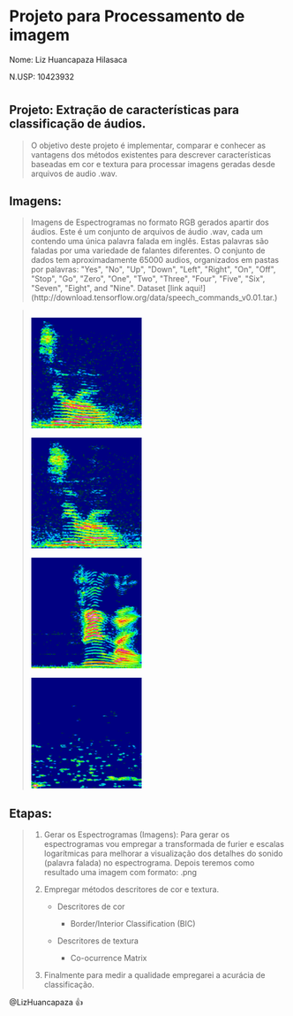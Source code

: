 ﻿
# <h1> Projeto para Processamento de imagem

Nome: Liz Huancapaza Hilasaca

N.USP: 10423932

# <h2> Projeto: Extração de caracterı́sticas para classificação de áudios.
   <blockquote>
  <p>
    O objetivo deste projeto é implementar, comparar e conhecer as vantagens dos métodos existentes para descrever características baseadas em cor e textura para processar imagens geradas desde arquivos de audio .wav.
  </p>
  <p></p>
</blockquote>
 
 <h2> Imagens:</h2>
 <blockquote>

  <p>
Imagens de Espectrogramas no formato RGB gerados apartir dos áudios. Este é um conjunto de arquivos de áudio .wav, cada um contendo uma única palavra falada em inglês. Estas palavras são faladas por uma variedade de falantes diferentes. O conjunto de dados tem aproximadamente 65000 audios, organizados em pastas por palavras: "Yes", "No", "Up", "Down", "Left", "Right", "On", "Off", "Stop", "Go", "Zero", "One", "Two", "Three", "Four", "Five", "Six", "Seven", "Eight", and "Nine". Dataset [link aqui!](http://download.tensorflow.org/data/speech_commands_v0.01.tar.)

  </p>
  <p></p>
</blockquote>


<blockquote>
  <p>
  <table>
    <tr>

  </table>
<a href="url"><img src="https://github.com/LizHuancapaza/Audio-Feature-Extraction/blob/master/imagens/2aa787cf_nohash_0.png" height="200" width="200" ></a>

<a href="url"><img src="https://github.com/LizHuancapaza/Audio-Feature-Extraction/blob/master/imagens/2aa787cf_nohash_1.png" height="200" width="200" ></a>

<a href="url"><img src="https://github.com/LizHuancapaza/Audio-Feature-Extraction/blob/master/imagens/3f170018_nohash_0.png" height="200" width="200" ></a>

<a href="url"><img src="https://github.com/LizHuancapaza/Audio-Feature-Extraction/blob/master/imagens/3f2b358d_nohash_4.png" height="200" width="200" ></a>
  </p>
  <p></p>
</blockquote>

<h2> Etapas:</h2>
<blockquote>
  <p>

1. Gerar os Espectrogramas (Imagens): Para gerar os espectrogramas vou empregar a transformada de furier e escalas logarı́tmicas para melhorar a visualização dos detalhes do sonido (palavra falada) no espectrograma. Depois teremos como resultado uma imagem com formato: .png 

2. Empregar métodos descritores de cor e textura.
    * Descritores de cor
    
        * Border/Interior Classification (BIC)
    * Descritores de textura
    
        * Co-ocurrence Matrix
3. Finalmente para medir a qualidade empregarei a acurácia de classificação.

  </p>
  <p></p>
</blockquote>

@LizHuancapaza :+1: 
